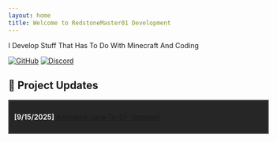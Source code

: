 ```yaml
---
layout: home
title: Welcome to RedstoneMaster01 Development
---
```


I Develop Stuff That Has To Do With Minecraft And Coding

[![GitHub](https://img.shields.io/badge/GitHub-RedstoneMaster011-black?style=for-the-badge&logo=github)](https://github.com/RedstoneMaster011)
[![Discord](https://img.shields.io/badge/Discord-RedstoneMaster01-blue?style=for-the-badge&logo=discord)](https://discord.gg/Gsd3dN4572)

## 🔧 Project Updates

<div style="width: 100%; max-height: 250px; overflow-y: scroll; border: 2px solid #444; padding: 10px; background-color: #262626; color: #f0f0f0; scrollbar-width: thin;">

<p><strong>[9/15/2025]</strong> <a href="https://github.com/RedstoneMaster011/animated-java-to-df-updated">Animated-Java-To-DF-Updated</a></p>

</div>

